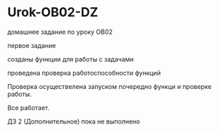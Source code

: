 # Urok-OB02-DZ
 домашнее задание по уроку OB02

первое задание

созданы функции для работы с задачами

проведена проверка работоспособности функций

Проверка осуществелена запуском почередно функци и проверке работы.

Все работает.

ДЗ 2 (Дополнительное) пока не выполнено
